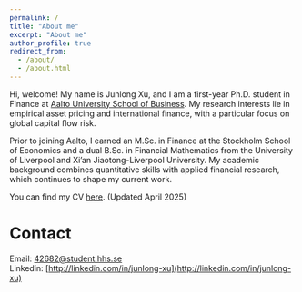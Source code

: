 ```yaml
---
permalink: /
title: "About me"
excerpt: "About me"
author_profile: true
redirect_from: 
  - /about/
  - /about.html
---
```


Hi, welcome! My name is Junlong Xu, and I am a first-year Ph.D. student in Finance at [Aalto University School of Business](https://www.aalto.fi/en/department-of-finance). My research interests lie in empirical asset pricing and international finance, with a particular focus on global capital flow risk.

Prior to joining Aalto, I earned an M.Sc. in Finance at the Stockholm School of Economics and a dual B.Sc. in Financial Mathematics from the University of Liverpool and Xi’an Jiaotong-Liverpool University. My academic background combines quantitative skills with applied financial research, which continues to shape my current work.

You can find my CV [here](/assets/CV.pdf). (Updated April 2025)


Contact
======
Email: [42682@student.hhs.se](mailto:42682@student.hhs.se)   
Linkedin: [http://linkedin.com/in/junlong-xu](http://linkedin.com/in/junlong-xu) 

